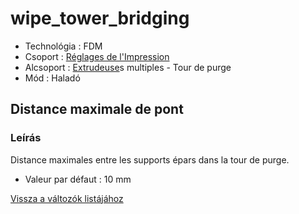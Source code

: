 # wipe\_tower\_bridging

* Technológia : FDM
* Csoport : [Réglages de l'Impression](../print_settings/print_settings.md)
* Alcsoport : [Extrudeuse](../printer_settings/printer_settings.md#extrudeuse)s multiples - Tour de purge
* Mód : Haladó

## Distance maximale de pont

### Leírás

Distance maximales entre les supports épars dans la tour de purge.

* Valeur par défaut : 10 mm

[Vissza a változók listájához](variable_list.md)

